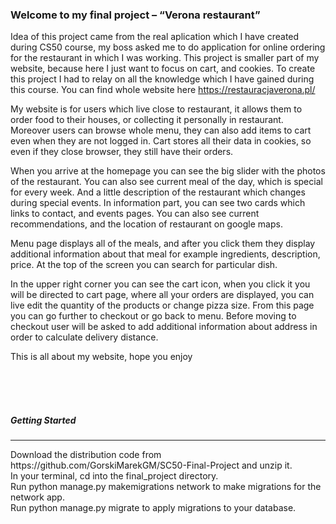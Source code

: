 <h3>Welcome to my final project – “Verona restaurant”</h3>

Idea of this project came from the real aplication which I have created during CS50 course, my boss asked me to do application for online ordering for the restaurant in which I was working. This project is smaller part of my website, because here I just want to focus on cart, and cookies. To create this project I had to relay on all the knowledge which I have gained during this course. You can find whole website here https://restauracjaverona.pl/

My website is for users which live close to restaurant, it allows them to order food to their houses, or collecting it personally in restaurant. Moreover users can browse whole menu, they can also add items to cart even when they are not logged in. Cart stores all their data in cookies, so even if they close browser, they still have their orders.

When you arrive at the homepage you can see the big slider with the photos of the restaurant. You can also see current meal of the day, which is special for every week. And a little description of the restaurant which changes during special events. In information part, you can see two cards which links to contact, and events pages. You can also see current recommendations, and the location of restaurant on google maps.

Menu page displays all of the meals, and after you click them they display additional information about that meal for example ingredients, description, price. At the top of the screen you can search for particular dish.

In the upper right corner you can see the cart icon, when you click it you will be directed to cart page, where all your orders are displayed, you can live edit the quantity of the products or change pizza size. From this page you can go further to checkout or go back to menu. Before moving to checkout user will be asked to add additional information about address in order to calculate delivery distance.

This is all about my website, hope you enjoy 


<br><br><br>
<h5>Getting Started</h5>
<hr>
Download the distribution code from https://github.com/GorskiMarekGM/SC50-Final-Project and unzip it. <br>
In your terminal, cd into the final_project directory. <br>
Run python manage.py makemigrations network to make migrations for the network app. <br>
Run python manage.py migrate to apply migrations to your database. <br>
